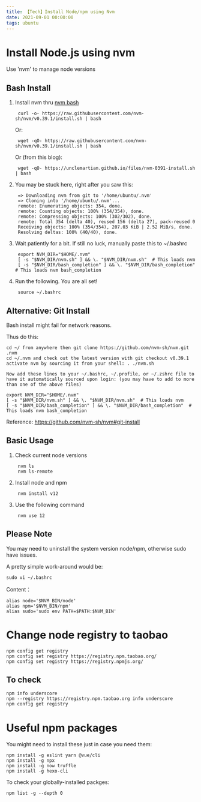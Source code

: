 ```yaml
---
title: 【Tech】Install Node/npm using Nvm
date: 2021-09-01 00:00:00
tags: ubuntu
---
```


# Install Node.js using nvm

Use 'nvm' to manage node versions

## Bash Install

1. Install nvm thru [nvm bash](https://github.com/nvm-sh/nvm#install--update-script)
    
        curl -o- https://raw.githubusercontent.com/nvm-sh/nvm/v0.39.1/install.sh | bash
	
    Or:

	    wget -qO- https://raw.githubusercontent.com/nvm-sh/nvm/v0.39.1/install.sh | bash

    Or (from this blog):

	    wget -qO- https://unclemartian.github.io/files/nvm-0391-install.sh | bash

1. You may be stuck here, right after you saw this:

        => Downloading nvm from git to '/home/ubuntu/.nvm'
        => Cloning into '/home/ubuntu/.nvm'...
        remote: Enumerating objects: 354, done.
        remote: Counting objects: 100% (354/354), done.
        remote: Compressing objects: 100% (302/302), done.
        remote: Total 354 (delta 40), reused 156 (delta 27), pack-reused 0
        Receiving objects: 100% (354/354), 207.03 KiB | 2.52 MiB/s, done.
        Resolving deltas: 100% (40/40), done.

1. Wait patiently for a bit. If still no luck, manually paste this to ~/.bashrc

        export NVM_DIR="$HOME/.nvm"
        [ -s "$NVM_DIR/nvm.sh" ] && \. "$NVM_DIR/nvm.sh"  # This loads nvm
        [ -s "$NVM_DIR/bash_completion" ] && \. "$NVM_DIR/bash_completion"  # This loads nvm bash_completion

1. Run the following. You are all set!

        source ~/.bashrc

## Alternative: Git Install

Bash install might fail for network reasons. 

Thus do this: 

    cd ~/ from anywhere then git clone https://github.com/nvm-sh/nvm.git .nvm
    cd ~/.nvm and check out the latest version with git checkout v0.39.1
    activate nvm by sourcing it from your shell: . ./nvm.sh

    Now add these lines to your ~/.bashrc, ~/.profile, or ~/.zshrc file to have it automatically sourced upon login: (you may have to add to more than one of the above files)

    export NVM_DIR="$HOME/.nvm"
    [ -s "$NVM_DIR/nvm.sh" ] && \. "$NVM_DIR/nvm.sh"  # This loads nvm
    [ -s "$NVM_DIR/bash_completion" ] && \. "$NVM_DIR/bash_completion"  # This loads nvm bash_completion

Reference: https://github.com/nvm-sh/nvm#git-install

## Basic Usage

1. Check current node versions

        nvm ls
        nvm ls-remote

1. Install node and npm

        nvm install v12

1. Use the following command

        nvm use 12

## Please Note

You may need to uninstall the system version node/npm, otherwise sudo have issues.

A pretty simple work-around would be:

    sudo vi ~/.bashrc

Content：

    alias node='$NVM_BIN/node'
    alias npm='$NVM_BIN/npm'
    alias sudo='sudo env PATH=$PATH:$NVM_BIN'

# Change node registry to taobao

    npm config get registry
    npm config set registry https://registry.npm.taobao.org/
    npm config set registry https://registry.npmjs.org/

## To check

    npm info underscore
    npm --registry https://registry.npm.taobao.org info underscore
    npm config get registry

# Useful npm packages

You might need to install these just in case you need them:

    npm install -g eslint yarn @vue/cli
    npm install -g npx
    npm install -g now truffle
    npm install -g hexo-cli

To check your globally-installed packges:

    npm list -g --depth 0
